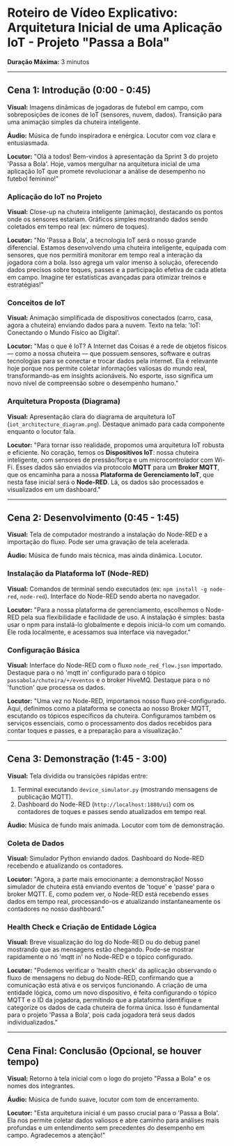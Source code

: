 # Roteiro de Vídeo Explicativo: Arquitetura Inicial de uma Aplicação IoT - Projeto "Passa a Bola"

**Duração Máxima:** 3 minutos

--- 

## Cena 1: Introdução (0:00 - 0:45)

**Visual:** Imagens dinâmicas de jogadoras de futebol em campo, com sobreposições de ícones de IoT (sensores, nuvem, dados). Transição para uma animação simples da chuteira inteligente.

**Áudio:** Música de fundo inspiradora e enérgica. Locutor com voz clara e entusiasmada.

**Locutor:** "Olá a todos! Bem-vindos à apresentação da Sprint 3 do projeto 'Passa a Bola'. Hoje, vamos mergulhar na arquitetura inicial de uma aplicação IoT que promete revolucionar a análise de desempenho no futebol feminino!"

### Aplicação do IoT no Projeto

**Visual:** Close-up na chuteira inteligente (animação), destacando os pontos onde os sensores estariam. Gráficos simples mostrando dados sendo coletados em tempo real (ex: número de toques).

**Locutor:** "No 'Passa a Bola', a tecnologia IoT será o nosso grande diferencial. Estamos desenvolvendo uma chuteira inteligente, equipada com sensores, que nos permitirá monitorar em tempo real a interação da jogadora com a bola. Isso agrega um valor imenso à solução, oferecendo dados precisos sobre toques, passes e a participação efetiva de cada atleta em campo. Imagine ter estatísticas avançadas para otimizar treinos e estratégias!"

### Conceitos de IoT

**Visual:** Animação simplificada de dispositivos conectados (carro, casa, agora a chuteira) enviando dados para a nuvem. Texto na tela: 'IoT: Conectando o Mundo Físico ao Digital'.

**Locutor:** "Mas o que é IoT? A Internet das Coisas é a rede de objetos físicos — como a nossa chuteira — que possuem sensores, software e outras tecnologias para se conectar e trocar dados pela internet. Ela é relevante hoje porque nos permite coletar informações valiosas do mundo real, transformando-as em insights acionáveis. No esporte, isso significa um novo nível de compreensão sobre o desempenho humano."

### Arquitetura Proposta (Diagrama)

**Visual:** Apresentação clara do diagrama de arquitetura IoT (`iot_architecture_diagram.png`). Destaque animado para cada componente enquanto o locutor fala.

**Locutor:** "Para tornar isso realidade, propomos uma arquitetura IoT robusta e eficiente. No coração, temos os **Dispositivos IoT**: nossa chuteira inteligente, com sensores de pressão/força e um microcontrolador com Wi-Fi. Esses dados são enviados via protocolo **MQTT** para um **Broker MQTT**, que os encaminha para a nossa **Plataforma de Gerenciamento IoT**, que nesta fase inicial será o **Node-RED**. Lá, os dados são processados e visualizados em um dashboard."

--- 

## Cena 2: Desenvolvimento (0:45 - 1:45)

**Visual:** Tela de computador mostrando a instalação do Node-RED e a importação do fluxo. Pode ser uma gravação de tela acelerada.

**Áudio:** Música de fundo mais técnica, mas ainda dinâmica. Locutor.

### Instalação da Plataforma IoT (Node-RED)

**Visual:** Comandos de terminal sendo executados (ex: `npm install -g node-red`, `node-red`). Interface do Node-RED sendo aberta no navegador.

**Locutor:** "Para a nossa plataforma de gerenciamento, escolhemos o Node-RED pela sua flexibilidade e facilidade de uso. A instalação é simples: basta usar o npm para instalá-lo globalmente e depois iniciá-lo com um comando. Ele roda localmente, e acessamos sua interface via navegador."

### Configuração Básica

**Visual:** Interface do Node-RED com o fluxo `node_red_flow.json` importado. Destaque para o nó 'mqtt in' configurado para o tópico `passabola/chuteira/+/eventos` e o broker HiveMQ. Destaque para o nó 'function' que processa os dados.

**Locutor:** "Uma vez no Node-RED, importamos nosso fluxo pré-configurado. Aqui, definimos como a plataforma se conecta ao nosso Broker MQTT, escutando os tópicos específicos da chuteira. Configuramos também os serviços essenciais, como o processamento dos dados recebidos para contar toques e passes, e a preparação para a visualização."

--- 

## Cena 3: Demonstração (1:45 - 3:00)

**Visual:** Tela dividida ou transições rápidas entre:
1.  Terminal executando `device_simulator.py` (mostrando mensagens de publicação MQTT).
2.  Dashboard do Node-RED (`http://localhost:1880/ui`) com os contadores de toques e passes sendo atualizados em tempo real.

**Áudio:** Música de fundo mais animada. Locutor com tom de demonstração.

### Coleta de Dados

**Visual:** Simulador Python enviando dados. Dashboard do Node-RED recebendo e atualizando os contadores.

**Locutor:** "Agora, a parte mais emocionante: a demonstração! Nosso simulador de chuteira está enviando eventos de 'toque' e 'passe' para o broker MQTT. E, como podem ver, o Node-RED está recebendo esses dados em tempo real, processando-os e atualizando instantaneamente os contadores no nosso dashboard."

### Health Check e Criação de Entidade Lógica

**Visual:** Breve visualização do log do Node-RED ou do debug panel mostrando que as mensagens estão chegando. Pode-se mostrar rapidamente o nó 'mqtt in' no Node-RED e o tópico configurado.

**Locutor:** "Podemos verificar o 'health check' da aplicação observando o fluxo de mensagens no debug do Node-RED, confirmando que a comunicação está ativa e os serviços funcionando. A criação de uma entidade lógica, como um novo dispositivo, é feita configurando o tópico MQTT e o ID da jogadora, permitindo que a plataforma identifique e categorize os dados de cada chuteira de forma única. Isso é fundamental para o projeto 'Passa a Bola', pois cada jogadora terá seus dados individualizados."

--- 

## Cena Final: Conclusão (Opcional, se houver tempo)

**Visual:** Retorno à tela inicial com o logo do projeto "Passa a Bola" e os nomes dos integrantes.

**Áudio:** Música de fundo suave, locutor com tom de encerramento.

**Locutor:** "Esta arquitetura inicial é um passo crucial para o 'Passa a Bola'. Ela nos permite coletar dados valiosos e abre caminho para análises mais profundas e um entendimento sem precedentes do desempenho em campo. Agradecemos a atenção!"

